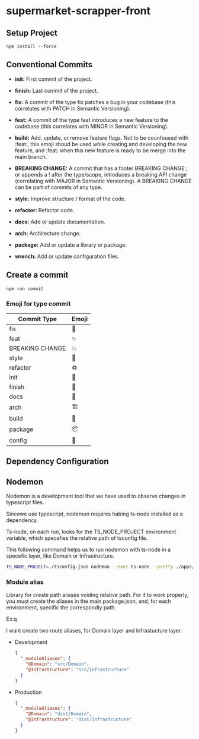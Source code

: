 # supermarket-scrapper-front

## Setup Project 

` npm install --force `

## Conventional Commits

- **init:** First commit of the project.

- **finish:** Last commit of the project.

- **fix:** A commit of the type fix patches a bug in your codebase (this correlates with PATCH in Semantic Versioning).

- **feat:** A commit of the type feat introduces a new feature to the codebase (this correlates with MINOR in Semantic Versioning).

- **build:** Add, update, or remove feature flags. Not to be counfoused with :feat:, this emoji shoud be used while creating and developing the new feature, and :feat: when this new feature is ready to be merge into the main branch.

- **BREAKING CHANGE:** A commit that has a footer BREAKING CHANGE:, or appends a ! after the type/scope, introduces a breaking API change (correlating with MAJOR in Semantic Versioning). A BREAKING CHANGE can be part of commits of any type.

- **style:** Improve structure / format of the code.

- **refactor:** Refactor code.

- **docs:** Add or update documentation.

- **arch:** Architecture change.

- **package:** Add or update a library or package.

- **wrench:** Add or update configuration files.


## Create a commit

```npm run commit```

### Emoji for type commit

| Commit Type     | Emoji                        |
|-----------------|------------------------------|
| fix             | :bug:                        |
| feat            | :sparkles:                   |
| BREAKING CHANGE | :boom:                       |
| style           | :art:                        |
| refactor        | :recycle:                    |
| init            | :tada:                       |
| finish          | :rocket:                     |
| docs            | :memo:                       |
| arch            | :building_construction:      |
| build           | :triangular_flag_on_post:    |
| package         | :package:                    |
| config          | :wrench:                     |

## Dependency Configuration

## Nodemon

Nodemon is a development tool that we have used to observe changes in typescript files.

Sincewe use typescript, nodemon requires habing ts-node installed as a dependency.

Ts-node, on each run, looks for the TS_NODE_PROJECT environment variable, which specefies the relative path of tsconfig file.

This following command helps us to run nodemon with ts-node in a specefic layer, like Domain or Infrastructure.

```bash
TS_NODE_PROJECT=./tsconfig.json nodemon --exec ts-node --pretty ./apps/index.ts
```

### Module alias

Library for create path aliases voiding relative path.
For it to work properly, you must create the aliases in the main package.json, and, for each environment, specific the correspondly path.

Ex:q

I want create two route aliases, for Domain layer and Infrastucture layer.

- Development

  ```json
  {
    "_moduleAliases": {
      "@Domain": "src/Domain",
      "@Infrastructure": "src/Infrastructure"
    }
  }
  ```

- Production

  ```json
  {
    "_moduleAliases": {
      "@Domain": "dist/Domain",
      "@Infrastructure": "dist/Infrastructure"
    }
  }
  ```
  